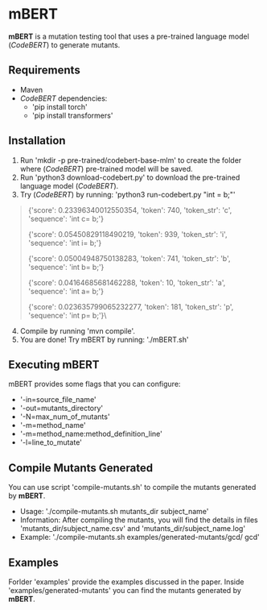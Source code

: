 # mBERT
**mBERT** is a mutation testing tool that uses a pre-trained language model (*CodeBERT*) to generate mutants.  


## Requirements
- Maven
- *CodeBERT* dependencies:  
	- 'pip install torch'
	- 'pip install transformers'

## Installation
1. Run 'mkdir -p pre-trained/codebert-base-mlm' to create the folder where (*CodeBERT*) pre-trained model will be saved.
2. Run 'python3 download-codebert.py' to download the pre-trained language model (*CodeBERT*).
3. Try (*CodeBERT*) by running: 'python3 run-codebert.py \"int <mask> = b;\"'
> {'score': 0.23396340012550354, 'token': 740, 'token_str': 'c', 'sequence': 'int c= b;'}
> 
> {'score': 0.05450829118490219, 'token': 939, 'token_str': 'i', 'sequence': 'int i= b;'}
> 
> {'score': 0.05004948750138283, 'token': 741, 'token_str': 'b', 'sequence': 'int b= b;'}
> 
> {'score': 0.04164685681462288, 'token': 10, 'token_str': 'a', 'sequence': 'int a= b;'}
> 
> {'score': 0.023635799065232277, 'token': 181, 'token_str': 'p', 'sequence': 'int p= b;'}\

4. Compile by running 'mvn compile'. 
5. You are done! Try mBERT by running: './mBERT.sh'

## Executing mBERT
mBERT provides some flags that you can configure:
- '-in=source_file_name' 
- '-out=mutants_directory'
- '-N=max_num_of_mutants'
- '-m=method_name'
- '-m=method_name:method_definition_line'
- '-l=line_to_mutate'

## Compile Mutants Generated

You can use script 'compile-mutants.sh' to compile the mutants generated by **mBERT**.

- Usage: './compile-mutants.sh mutants_dir subject_name' 
- Information: After compiling the mutants, you will find the details in files 'mutants_dir/subject_name.csv' and 'mutants_dir/subject_name.log' 
- Example: './compile-mutants.sh examples/generated-mutants/gcd/ gcd'

## Examples
Forlder 'examples' provide the examples discussed in the paper. Inside 'examples/generated-mutants' you can find the mutants generated by **mBERT**.

